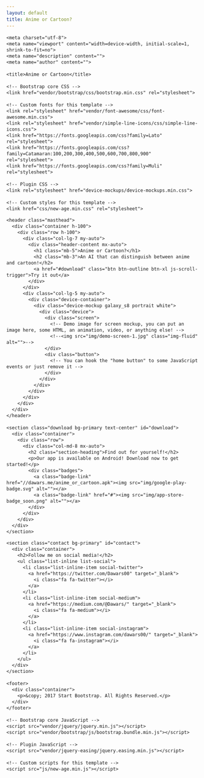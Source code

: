 ```yaml
---
layout: default
title: Anime or Cartoon?
---
```

<!DOCTYPE html>
<html lang="en">

  <head>

    <meta charset="utf-8">
    <meta name="viewport" content="width=device-width, initial-scale=1, shrink-to-fit=no">
    <meta name="description" content="">
    <meta name="author" content="">

    <title>Anime or Cartoon</title>

    <!-- Bootstrap core CSS -->
    <link href="vendor/bootstrap/css/bootstrap.min.css" rel="stylesheet">

    <!-- Custom fonts for this template -->
    <link rel="stylesheet" href="vendor/font-awesome/css/font-awesome.min.css">
    <link rel="stylesheet" href="vendor/simple-line-icons/css/simple-line-icons.css">
    <link href="https://fonts.googleapis.com/css?family=Lato" rel="stylesheet">
    <link href="https://fonts.googleapis.com/css?family=Catamaran:100,200,300,400,500,600,700,800,900" rel="stylesheet">
    <link href="https://fonts.googleapis.com/css?family=Muli" rel="stylesheet">

    <!-- Plugin CSS -->
    <link rel="stylesheet" href="device-mockups/device-mockups.min.css">

    <!-- Custom styles for this template -->
    <link href="css/new-age.min.css" rel="stylesheet">

  </head>

  <body id="page-top">
   <!-- &lt;!&ndash; Navigation &ndash;&gt;
    <nav class="navbar navbar-expand-lg navbar-light fixed-top" id="mainNav">
      <div class="container">
        <a class="navbar-brand js-scroll-trigger" href="#page-top">Start Bootstrap</a>
        <button class="navbar-toggler navbar-toggler-right" type="button" data-toggle="collapse" data-target="#navbarResponsive" aria-controls="navbarResponsive" aria-expanded="false" aria-label="Toggle navigation">
          Menu
          <i class="fa fa-bars"></i>
        </button>
        <div class="collapse navbar-collapse" id="navbarResponsive">
          <ul class="navbar-nav ml-auto">
            <li class="nav-item">
              <a class="nav-link js-scroll-trigger" href="#download">Download</a>
            </li>
            <li class="nav-item">
              <a class="nav-link js-scroll-trigger" href="#features">Features</a>
            </li>
            <li class="nav-item">
              <a class="nav-link js-scroll-trigger" href="#contact">Contact</a>
            </li>
          </ul>
        </div>
      </div>
    </nav>-->

    <header class="masthead">
      <div class="container h-100">
        <div class="row h-100">
          <div class="col-lg-7 my-auto">
            <div class="header-content mx-auto">
              <h1 class="mb-5">Anime or Cartoon?</h1>
              <h2 class="mb-3">An AI that can distinguish between anime and cartoon!</h2>
              <a href="#download" class="btn btn-outline btn-xl js-scroll-trigger">Try it out</a>
            </div>
          </div>
          <div class="col-lg-5 my-auto">
            <div class="device-container">
              <div class="device-mockup galaxy_s8 portrait white">
                <div class="device">
                  <div class="screen">
                    <!-- Demo image for screen mockup, you can put an image here, some HTML, an animation, video, or anything else! -->
                    <!--<img src="img/demo-screen-1.jpg" class="img-fluid" alt="">-->
                  </div>
                  <div class="button">
                    <!-- You can hook the "home button" to some JavaScript events or just remove it -->
                  </div>
                </div>
              </div>
            </div>
          </div>
        </div>
      </div>
    </header>

    <section class="download bg-primary text-center" id="download">
      <div class="container">
        <div class="row">
          <div class="col-md-8 mx-auto">
            <h2 class="section-heading">Find out for yourself!</h2>
            <p>Our app is available on Android! Download now to get started!</p>
            <div class="badges">
              <a class="badge-link" href="//dawars.me/anime_or_cartoon.apk"><img src="img/google-play-badge.svg" alt=""></a>
              <a class="badge-link" href="#"><img src="img/app-store-badge_soon.png" alt=""></a>
            </div>
          </div>
        </div>
      </div>
    </section>

 <!--   <section class="features" id="features">
      <div class="container">
        <div class="section-heading text-center">
          <h2>Unlimited Features, Unlimited Fun</h2>
          <p class="text-muted">Check out what you can do with this app theme!</p>
          <hr>
        </div>
        <div class="row">
          <div class="col-lg-4 my-auto">
            <div class="device-container">
              <div class="device-mockup iphone6_plus portrait white">
                <div class="device">
                  <div class="screen">
                    &lt;!&ndash; Demo image for screen mockup, you can put an image here, some HTML, an animation, video, or anything else! &ndash;&gt;
                    <img src="img/demo-screen-1.jpg" class="img-fluid" alt="">
                  </div>
                  <div class="button">
                    &lt;!&ndash; You can hook the "home button" to some JavaScript events or just remove it &ndash;&gt;
                  </div>
                </div>
              </div>
            </div>
          </div>
          <div class="col-lg-8 my-auto">
            <div class="container-fluid">
              <div class="row">
                <div class="col-lg-6">
                  <div class="feature-item">
                    <i class="icon-screen-smartphone text-primary"></i>
                    <h3>Device Mockups</h3>
                    <p class="text-muted">Ready to use HTML/CSS device mockups, no Photoshop required!</p>
                  </div>
                </div>
                <div class="col-lg-6">
                  <div class="feature-item">
                    <i class="icon-camera text-primary"></i>
                    <h3>Flexible Use</h3>
                    <p class="text-muted">Put an image, video, animation, or anything else in the screen!</p>
                  </div>
                </div>
              </div>
              <div class="row">
                <div class="col-lg-6">
                  <div class="feature-item">
                    <i class="icon-present text-primary"></i>
                    <h3>Free to Use</h3>
                    <p class="text-muted">As always, this theme is free to download and use for any purpose!</p>
                  </div>
                </div>
                <div class="col-lg-6">
                  <div class="feature-item">
                    <i class="icon-lock-open text-primary"></i>
                    <h3>Open Source</h3>
                    <p class="text-muted">Since this theme is MIT licensed, you can use it commercially!</p>
                  </div>
                </div>
              </div>
            </div>
          </div>
        </div>
      </div>
    </section>-->

    <section class="contact bg-primary" id="contact">
      <div class="container">
        <h2>Follow me on social media!</h2>
        <ul class="list-inline list-social">
          <li class="list-inline-item social-twitter">
            <a href="https://twitter.com/Dawars00" target="_blank">
              <i class="fa fa-twitter"></i>
            </a>
          </li>
          <li class="list-inline-item social-medium">
            <a href="https://medium.com/@Dawars/" target="_blank">
              <i class="fa fa-medium"></i>
            </a>
          </li>
          <li class="list-inline-item social-instagram">
            <a href="https://www.instagram.com/dawars00/" target="_blank">
              <i class="fa fa-instagram"></i>
            </a>
          </li>
        </ul>
      </div>
    </section>

    <footer>
      <div class="container">
        <p>&copy; 2017 Start Bootstrap. All Rights Reserved.</p>
      </div>
    </footer>

    <!-- Bootstrap core JavaScript -->
    <script src="vendor/jquery/jquery.min.js"></script>
    <script src="vendor/bootstrap/js/bootstrap.bundle.min.js"></script>

    <!-- Plugin JavaScript -->
    <script src="vendor/jquery-easing/jquery.easing.min.js"></script>

    <!-- Custom scripts for this template -->
    <script src="js/new-age.min.js"></script>

  </body>

</html>
